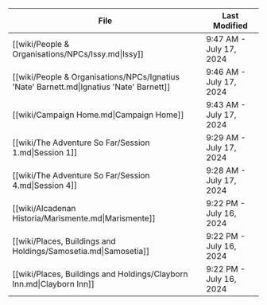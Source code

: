 | File                                                                                     | Last Modified           |
| ---------------------------------------------------------------------------------------- | ----------------------- |
| [[wiki/People & Organisations/NPCs/Issy.md\|Issy]]                                       | 9:47 AM - July 17, 2024 |
| [[wiki/People & Organisations/NPCs/Ignatius 'Nate' Barnett.md\|Ignatius 'Nate' Barnett]] | 9:46 AM - July 17, 2024 |
| [[wiki/Campaign Home.md\|Campaign Home]]                                                 | 9:43 AM - July 17, 2024 |
| [[wiki/The Adventure So Far/Session 1.md\|Session 1]]                                    | 9:29 AM - July 17, 2024 |
| [[wiki/The Adventure So Far/Session 4.md\|Session 4]]                                    | 9:28 AM - July 17, 2024 |
| [[wiki/Alcadenan Historia/Marismente.md\|Marismente]]                                    | 9:22 PM - July 16, 2024 |
| [[wiki/Places, Buildings and Holdings/Samosetia.md\|Samosetia]]                          | 9:22 PM - July 16, 2024 |
| [[wiki/Places, Buildings and Holdings/Clayborn Inn.md\|Clayborn Inn]]                    | 9:22 PM - July 16, 2024 |
